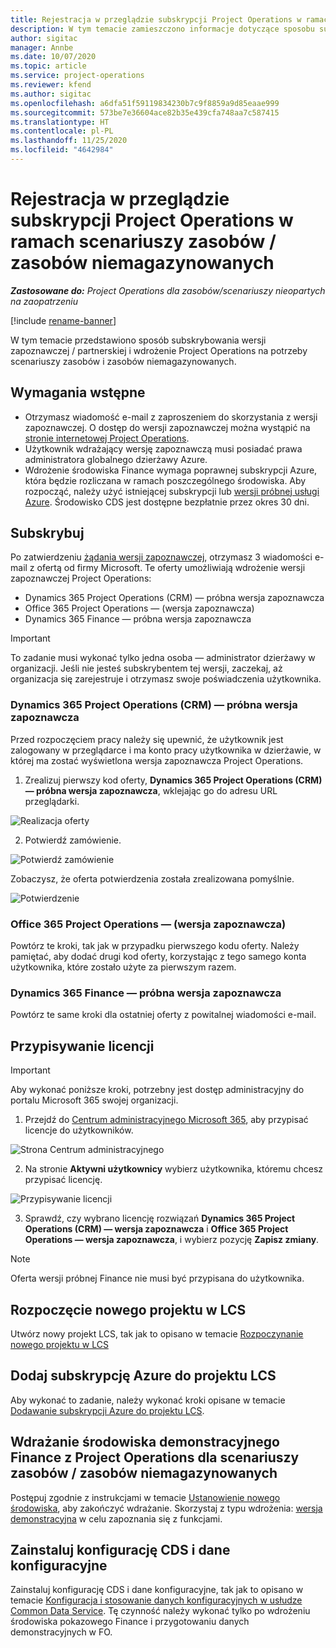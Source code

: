 ```yaml
---
title: Rejestracja w przeglądzie subskrypcji Project Operations w ramach scenariuszy zasobów / zasobów niemagazynowanych
description: W tym temacie zamieszczono informacje dotyczące sposobu subskrypcji i wdrożenia Project Operations do obsługi zasobów i zasobów niemagazynowanych.
author: sigitac
manager: Annbe
ms.date: 10/07/2020
ms.topic: article
ms.service: project-operations
ms.reviewer: kfend
ms.author: sigitac
ms.openlocfilehash: a6dfa51f59119834230b7c9f8859a9d85eaae999
ms.sourcegitcommit: 573be7e36604ace82b35e439cfa748aa7c587415
ms.translationtype: HT
ms.contentlocale: pl-PL
ms.lasthandoff: 11/25/2020
ms.locfileid: "4642984"
---
```

# <a name="sign-up-for-project-operations-preview-subscriptions-for-resource-non-stocked-scenarios"></a>Rejestracja w przeglądzie subskrypcji Project Operations w ramach scenariuszy zasobów / zasobów niemagazynowanych

_**Zastosowane do:** Project Operations dla zasobów/scenariuszy nieopartych na zaopatrzeniu_

[!include [rename-banner](~/includes/cc-data-platform-banner.md)]

W tym temacie przedstawiono sposób subskrybowania wersji zapoznawczej / partnerskiej i wdrożenie Project Operations na potrzeby scenariuszy zasobów i zasobów niemagazynowanych.

## <a name="prerequisites"></a>Wymagania wstępne

- Otrzymasz wiadomość e-mail z zaproszeniem do skorzystania z wersji zapoznawczej. O dostęp do wersji zapoznawczej można wystąpić na [stronie internetowej Project Operations](https://dynamics.microsoft.com/en-us/project-operations/overview/).
- Użytkownik wdrażający wersję zapoznawczą musi posiadać prawa administratora globalnego dzierżawy Azure.
- Wdrożenie środowiska Finance wymaga poprawnej subskrypcji Azure, która będzie rozliczana w ramach poszczególnego środowiska. Aby rozpocząć, należy użyć istniejącej subskrypcji lub [wersji próbnej usługi Azure](https://azure.microsoft.com/en-us/free/). Środowisko CDS jest dostępne bezpłatnie przez okres 30 dni.

## <a name="subscribe"></a>Subskrybuj

Po zatwierdzeniu [żądania wersji zapoznawczej](https://forms.office.com/FormsPro/Pages/ResponsePage.aspx?id=v4j5cvGGr0GRqy180BHbR56j8lZs0FdAvwT75_WNFyxUMkRDV1NYQU5TNjE2VjhKOVBUNVg2R0s1NC4u), otrzymasz 3 wiadomości e-mail z ofertą od firmy Microsoft. Te oferty umożliwiają wdrożenie wersji zapoznawczej Project Operations:

- Dynamics 365 Project Operations (CRM) — próbna wersja zapoznawcza
- Office 365 Project Operations — (wersja zapoznawcza)
- Dynamics 365 Finance — próbna wersja zapoznawcza

> [!IMPORTANT]
> To zadanie musi wykonać tylko jedna osoba — administrator dzierżawy w organizacji. Jeśli nie jesteś subskrybentem tej wersji, zaczekaj, aż organizacja się zarejestruje i otrzymasz swoje poświadczenia użytkownika.

### <a name="dynamics-365-project-operations-crm---preview-trial"></a>Dynamics 365 Project Operations (CRM) — próbna wersja zapoznawcza 

Przed rozpoczęciem pracy należy się upewnić, że użytkownik jest zalogowany w przeglądarce i ma konto pracy użytkownika w dzierżawie, w której ma zostać wyświetlona wersja zapoznawcza Project Operations.

1. Zrealizuj pierwszy kod oferty, **Dynamics 365 Project Operations (CRM) — próbna wersja zapoznawcza**, wklejając go do adresu URL przeglądarki.

![Realizacja oferty](./media/16RedeemFirstOfferNew.png)

2. Potwierdź zamówienie.

![Potwierdź zamówienie](./media/17ConfirmOrderNew.png)

Zobaczysz, że oferta potwierdzenia została zrealizowana pomyślnie.

![Potwierdzenie](./media/18OrderConfirmationNew.png)

### <a name="office-365-project-operations---preview-trial"></a>Office 365 Project Operations — (wersja zapoznawcza)

Powtórz te kroki, tak jak w przypadku pierwszego kodu oferty. Należy pamiętać, aby dodać drugi kod oferty, korzystając z tego samego konta użytkownika, które zostało użyte za pierwszym razem.

### <a name="dynamics-365-finance-preview-trial"></a>Dynamics 365 Finance — próbna wersja zapoznawcza

Powtórz te same kroki dla ostatniej oferty z powitalnej wiadomości e-mail.

## <a name="assign-licenses"></a>Przypisywanie licencji

> [!IMPORTANT]
> Aby wykonać poniższe kroki, potrzebny jest dostęp administracyjny do portalu Microsoft 365 swojej organizacji.

1. Przejdź do [Centrum administracyjnego Microsoft 365](https://portal.office.com/), aby przypisać licencje do użytkowników.

![Strona Centrum administracyjnego](./media/14AdminPortal.png)

2. Na stronie **Aktywni użytkownicy** wybierz użytkownika, któremu chcesz przypisać licencję.

![Przypisywanie licencji](./media/15AssignLicenses.png)

3. Sprawdź, czy wybrano licencję rozwiązań **Dynamics 365 Project Operations (CRM) — wersja zapoznawcza** i **Office 365 Project Operations — wersja zapoznawcza**, i wybierz pozycję **Zapisz zmiany**.

> [!NOTE]
> Oferta wersji próbnej Finance nie musi być przypisana do użytkownika.

## <a name="start-a-new-project-in-lcs"></a>Rozpoczęcie nowego projektu w LCS

Utwórz nowy projekt LCS, tak jak to opisano w temacie [Rozpoczynanie nowego projektu w LCS](create-lcs-project.md)

## <a name="add-an-azure-subscription-to-an-lcs-project"></a>Dodaj subskrypcję Azure do projektu LCS

Aby wykonać to zadanie, należy wykonać kroki opisane w temacie [Dodawanie subskrypcji Azure do projektu LCS](resource-add-azure-subscription-lcs-project.md).

## <a name="deploy-finance-demo-environment-with-project-operations-for-resourcenon-stocked-scenarios"></a>Wdrażanie środowiska demonstracyjnego Finance z Project Operations dla scenariuszy zasobów / zasobów niemagazynowanych

Postępuj zgodnie z instrukcjami w temacie [Ustanowienie nowego środowiska](resource-provision-new-environment.md), aby zakończyć wdrażanie. Skorzystaj z typu wdrożenia: [wersja demonstracyjna](https://docs.microsoft.com/dynamics365/fin-ops-core/dev-itpro/deployment/deploy-demo-environment) w celu zapoznania się z funkcjami. 

## <a name="install-cds-setup-and-configuration-data"></a>Zainstaluj konfigurację CDS i dane konfiguracyjne

Zainstaluj konfigurację CDS i dane konfiguracyjne, tak jak to opisano w temacie [Konfiguracja i stosowanie danych konfiguracyjnych w usłudze Common Data Service](resource-apply-pro-setup-config-data.md).
Tę czynność należy wykonać tylko po wdrożeniu środowiska pokazowego Finance i przygotowaniu danych demonstracyjnych w FO.
